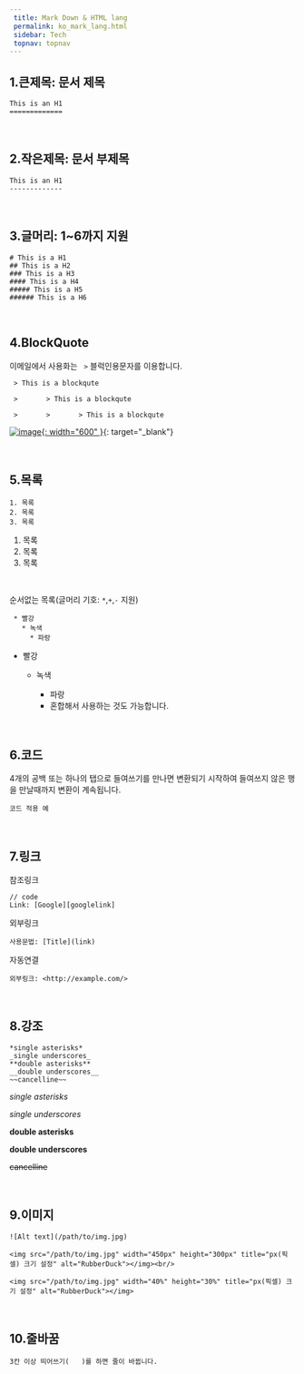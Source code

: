 ```yaml
---
 title: Mark Down & HTML lang
 permalink: ko_mark_lang.html
 sidebar: Tech
 topnav: topnav
---
```




1.큰제목: 문서 제목
--------------------

    This is an H1
    =============

<br />

2.작은제목: 문서 부제목
-----------------------

    This is an H1
    -------------

<br />

3.글머리: 1~6까지 지원
-----------------------

    # This is a H1
    ## This is a H2
    ### This is a H3
    #### This is a H4
    ##### This is a H5
    ###### This is a H6

<br />

4.BlockQuote
--------------

이메일에서 사용화는 <code> ></code> 블럭인용문자를 이용합니다.

     > This is a blockqute

     >       > This is a blockqute

     >       >       > This is a blockqute

[![image](/docs/images/Tech/Mark/mark_1.PNG){: width="600" }](/docs/images/Tech/Mark/mark_1.PNG){: target="_blank"}

<br />

5.목록
-------

    1. 목록
    2. 목록
    3. 목록

1. 목록
2. 목록
3. 목록

<br />

순서없는 목록(글머리 기호: <code>*</code>,<code>+</code>,<code>-</code> 지원)

     * 빨강
       * 녹색
         * 파랑

+ 빨강
  + 녹색
    + 파랑

    - 혼합해서 사용하는 것도 가능합니다.

<br />

6.코드
--------

4개의 공백 또는 하나의 탭으로 들여쓰기를 만나면 변환되기 시작하여 들여쓰지 않은 행을 만날때까지 변환이 계속됩니다.

    코드 적용 예

<br />

7.링크
--------
참조링크

    // code
    Link: [Google][googlelink]


외부링크

    사용문법: [Title](link)


자동연결

    외부링크: <http://example.com/>

<br />

8.강조
-------

    *single asterisks*
    _single underscores_
    **double asterisks**
    __double underscores__
    ~~cancelline~~

*single asterisks*

_single underscores_

**double asterisks**

__double underscores__

~~cancelline~~

<br />

9.이미지
---------

    ![Alt text](/path/to/img.jpg)

    <img src="/path/to/img.jpg" width="450px" height="300px" title="px(픽셀) 크기 설정" alt="RubberDuck"></img><br/>

    <img src="/path/to/img.jpg" width="40%" height="30%" title="px(픽셀) 크기 설정" alt="RubberDuck"></img>


<br />

10.줄바꿈
----------

    3칸 이상 띄어쓰기(   )를 하면 줄이 바뀝니다.

<br />